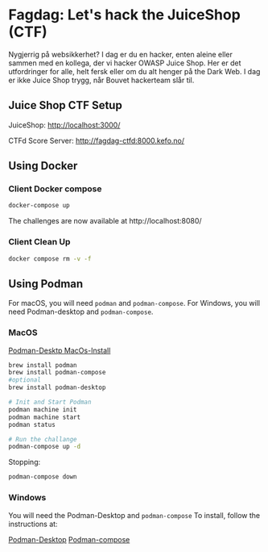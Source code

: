 # Fagdag: Let's hack the JuiceShop (CTF)

Nygjerrig på websikkerhet?
I dag er du en hacker, enten aleine eller sammen med en kollega, der vi hacker OWASP Juice Shop. 
Her er det utfordringer for alle, helt fersk eller om du alt henger på the Dark Web. I dag er ikke Juice Shop trygg, når Bouvet hackerteam slår til.

## Juice Shop CTF Setup

JuiceShop: [http://localhost:3000/](http://localhost:3000/)

CTFd Score Server: [http://fagdag-ctfd:8000.kefo.no/](http://fagdag-ctfd:8000.kefo.no/)

## Using Docker

### Client Docker compose

```sh
docker-compose up
```

The challenges are now available at http://localhost:8080/

### Client Clean Up

```sh
docker compose rm -v -f
```

## Using Podman

For macOS, you will need `podman` and `podman-compose`.
For Windows, you will need Podman-desktop and `podman-compose`.

### MacOS

[Podman-Desktp MacOs-Install](https://podman-desktop.io/docs/Installation/macos-install)

```sh
brew install podman
brew install podman-compose
#optional
brew install podman-desktop

# Init and Start Podman
podman machine init
podman machine start
podman status

# Run the challange
podman-compose up -d
```

Stopping:

```sh
podman-compose down
```

### Windows

You will need the Podman-Desktop and `podman-compose`
To install, follow the instructions at:

[Podman-Desktop](https://podman-desktop.io/docs/Installation/windows-install)
[Podman-compose](https://github.com/containers/podman-compose#installation)
